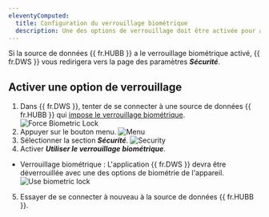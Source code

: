```yaml
---
eleventyComputed:
  title: Configuration du verrouillage biométrique
  description: Une des options de verrouillage doit être activée pour accéder à un {{ fr.HUBB }} avec verrouillage biométrique.
---
```

Si la source de données {{ fr.HUBB }} a le verrouillage biométrique activé, {{ fr.DWS }} vous redirigera vers la page des paramètres ***Sécurité***.

## Activer une option de verrouillage
1. Dans {{ fr.DWS }}, tenter de se connecter à une source de données {{ fr.HUBB }} qui [impose le verrouillage biométrique](/hub/kb/hub-business/how-to-articles/biometric-lock/).
![Force Biometric Lock](https://cdnweb.devolutions.net/docs/WMAPP0000_2024_2.png)
1. Appuyer sur le bouton menu.
![Menu](https://cdnweb.devolutions.net/docs/WMAPP0004_2024_2.png)
1. Sélectionner la section ***Sécurité***.
![Security](https://cdnweb.devolutions.net/docs/WMAPP0002_2024_2.png)
1. Activer ***Utiliser le verrouillage biométrique***.
* Verrouillage biométrique : L'application {{ fr.DWS }} devra être déverrouillée avec une des options de biométrie de l'appareil.
![Use biometric lock](https://cdnweb.devolutions.net/docs/WMAPP0005_2024_2.png)
5. Essayer de se connecter à nouveau à la source de données {{ fr.HUBB }}.
